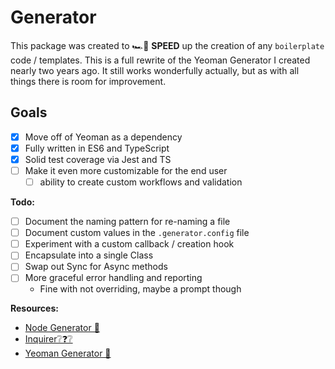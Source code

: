 # Generator

This package was created to 🏎️💨 **SPEED** up the creation of any `boilerplate` code / templates. This is a full rewrite of the Yeoman Generator I created nearly two years ago. It still works wonderfully actually, but as with all things there is room for improvement.

## Goals

- [x] Move off of Yeoman as a dependency
- [x] Fully written in ES6 and TypeScript
- [x] Solid test coverage via Jest and TS
- [ ] Make it even more customizable for the end user
  - [ ] ability to create custom workflows and validation

**Todo:**

- [ ] Document the naming pattern for re-naming a file
- [ ] Document custom values in the `.generator.config` file
- [ ] Experiment with a custom callback / creation hook
- [ ] Encapsulate into a single Class
- [ ] Swap out Sync for Async methods
- [ ] More graceful error handling and reporting
  - Fine with not overriding, maybe a prompt though

**Resources:**

- [Node Generator 📐](https://medium.com/northcoders/creating-a-project-generator-with-node-29e13b3cd309)
- [Inquirer❔❓❔](https://www.npmjs.com/package/inquirer)
- [Yeoman Generator 👋](https://www.npmjs.com/package/generator-react-up)
